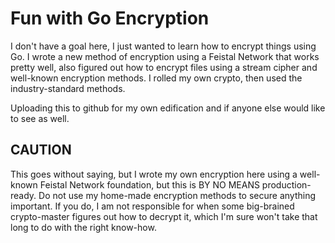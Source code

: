 # Fun with Go Encryption

I don't have a goal here, I just wanted to learn how to encrypt things using Go. I wrote a new method of encryption using a Feistal Network that works pretty well, also figured out how to encrypt files using a stream cipher and well-known encryption methods. I rolled my own crypto, then used the industry-standard methods.

Uploading this to github for my own edification and if anyone else would like to see as well.

## CAUTION

This goes without saying, but I wrote my own encryption here using a well-known Feistal Network foundation, but this is BY NO MEANS production-ready. Do not use my home-made encryption methods to secure anything important. If you do, I am not responsible for when some big-brained crypto-master figures out how to decrypt it, which I'm sure won't take that long to do with the right know-how.